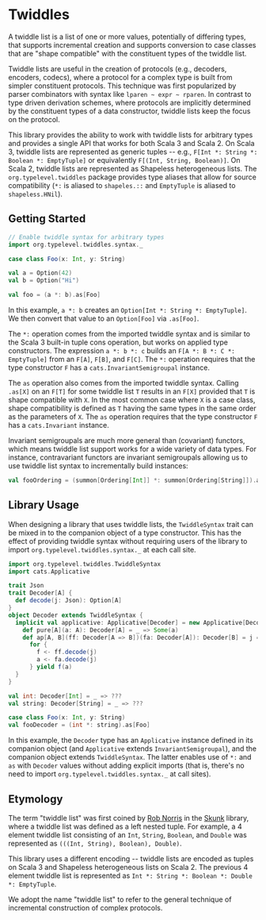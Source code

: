# Twiddles

A twiddle list is a list of one or more values, potentially of differing types, that supports incremental creation and supports conversion to case classes that are "shape compatible" with the constituent types of the twiddle list.

Twiddle lists are useful in the creation of protocols (e.g., decoders, encoders, codecs), where a protocol for a complex type is built from simpler constituent protocols. This technique was first popularized by parser combinators with syntax like `lparen ~ expr ~ rparen`. In contrast to type driven derivation schemes, where protocols are implicitly determined by the constituent types of a data constructor, twiddle lists keep the focus on the protocol.

This library provides the ability to work with twiddle lists for arbitrary types and provides a single API that works for both Scala 3 and Scala 2. On Scala 3, twiddle lists are represented as generic tuples -- e.g., `F[Int *: String *: Boolean *: EmptyTuple]` or equivalently `F[(Int, String, Boolean)]`. On Scala 2, twiddle lists are represented as Shapeless heterogeneous lists. The `org.typelevel.twiddles` package provides type aliases that allow for source compatibility (`*:` is aliased to `shapeles.::` and `EmptyTuple` is aliased to `shapeless.HNil`).

## Getting Started

```scala mdoc
// Enable twiddle syntax for arbitrary types
import org.typelevel.twiddles.syntax._

case class Foo(x: Int, y: String)

val a = Option(42)
val b = Option("Hi")

val foo = (a *: b).as[Foo]
```

In this example, `a *: b` creates an `Option[Int *: String *: EmptyTuple]`. We then convert that value to an `Option[Foo]` via `.as[Foo]`.

The `*:` operation comes from the imported twiddle syntax and is similar to the Scala 3 built-in tuple cons operation, but works on applied type constructors. The expression `a *: b *: c` builds an `F[A *: B *: C *: EmptyTuple]` from an `F[A]`, `F[B]`, and `F[C]`. The `*:` operation requires that the type constructor `F` has a `cats.InvariantSemigroupal` instance.

The `as` operation also comes from the imported twiddle syntax. Calling `.as[X]` on an `F[T]` for some twiddle list `T` results in an `F[X]` provided that `T` is shape compatible with `X`. In the most common case where `X` is a case class, shape compatibility is defined as `T` having the same types in the same order as the parameters of `X`. The `as` operation requires that the type constructor `F` has a `cats.Invariant` instance.

Invariant semigroupals are much more general than (covariant) functors, which means twiddle list support works for a wide variety of data types. For instance, contravariant functors are invariant semigroupals allowing us to use twiddle list syntax to incrementally build instances:

```scala mdoc
val fooOrdering = (summon[Ordering[Int]] *: summon[Ordering[String]]).as[Foo]
```

## Library Usage

When designing a library that uses twiddle lists, the `TwiddleSyntax` trait can be mixed in to the companion object of a type constructor. This has the effect of providing twiddle syntax without requiring users of the library to import `org.typelevel.twiddles.syntax._` at each call site.

```scala mdoc:reset
import org.typelevel.twiddles.TwiddleSyntax
import cats.Applicative

trait Json
trait Decoder[A] {
  def decode(j: Json): Option[A]
}
object Decoder extends TwiddleSyntax {
  implicit val applicative: Applicative[Decoder] = new Applicative[Decoder] {
    def pure[A](a: A): Decoder[A] = _ => Some(a)
    def ap[A, B](ff: Decoder[A => B])(fa: Decoder[A]): Decoder[B] = j =>
      for {
        f <- ff.decode(j)
        a <- fa.decode(j)
      } yield f(a)
  }
}

val int: Decoder[Int] = _ => ???
val string: Decoder[String] = _ => ???

case class Foo(x: Int, y: String)
val fooDecoder = (int *: string).as[Foo]
```

In this example, the `Decoder` type has an `Applicative` instance defined in its companion object (and `Applicative` extends `InvariantSemigroupal`), and the companion object extends `TwiddleSyntax`. The latter enables use of `*:` and `as` with `Decoder` values without adding explicit imports (that is, there's no need to import `org.typelevel.twiddles.syntax._` at call sites).

## Etymology

The term "twiddle list" was first coined by [Rob Norris](https://github.com/tpolecat) in the [Skunk](https://github.com/tpolecat/skunk) library, where a twiddle list was defined as a left nested tuple. For example, a 4 element twiddle list consisting of an `Int`, `String`, `Boolean`, and `Double` was represented as `(((Int, String), Boolean), Double)`.

This library uses a different encoding -- twiddle lists are encoded as tuples on Scala 3 and Shapeless heterogeneous lists on Scala 2. The previous 4 element twiddle list is represented as `Int *: String *: Boolean *: Double *: EmptyTuple`.

We adopt the name "twiddle list" to refer to the general technique of incremental construction of complex protocols.

